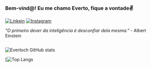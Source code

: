 #
### Bem-vind@! Eu me chamo Everto, fique a vontade✌️

[![Linkein](https://img.shields.io/badge/LinkedIn-0077B5?style=for-the-badge&logo=linkedin&logoColor=white)](https://www.linkedin.com/in/evertoch/)
[![Instagram](https://img.shields.io/badge/Instagram-E4405F?style=for-the-badge&logo=instagram&logoColor=white)](https://instagram.com/evertoch)


<i> "O primeiro dever da inteligência é desconfiar dela mesma." </i> - Albert Einstein


##
![Evertoch GitHub stats](https://github-readme-stats.vercel.app/api?username=evertoch&count_private=true&show_icons=true&theme=chartreuse-dark)

[![Top Langs](https://github-readme-stats.vercel.app/api/top-langs/?username=evertoch&layout=compact)
<br/>




